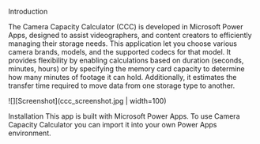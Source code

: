 Introduction

The Camera Capacity Calculator (CCC) is developed in Microsoft Power Apps, designed to assist videographers, and content creators to efficiently managing their storage needs. This application let you choose various camera brands, models, and the supported codecs for that model. It provides flexibility by enabling calculations based on duration (seconds, minutes, hours) or by specifying the memory card capacity to determine how many minutes of footage it can hold. Additionally, it estimates the transfer time required to move data from one storage type to another.

![][Screenshot](ccc_screenshot.jpg | width=100)

Installation
This app is built with Microsoft Power Apps. To use Camera Capacity Calculator you can import it into your own Power Apps environment.
